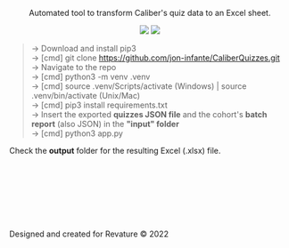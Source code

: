 <p align="center">Automated tool to transform Caliber's quiz data to an Excel sheet.

<p align="center"><img src="https://img.shields.io/badge/Python-3776AB?style=for-the-badge&logo=python&logoColor=white" />
  <img src="https://img.shields.io/badge/Microsoft_Excel-217346?style=for-the-badge&logo=microsoft-excel&logoColor=white" />
  
> &rarr; Download and install pip3 <br>
> &rarr; [cmd] git clone https://github.com/jon-infante/CaliberQuizzes.git <br>
> &rarr; Navigate to the repo <br>
> &rarr; [cmd] python3 -m venv .venv <br>
> &rarr; [cmd] source .venv/Scripts/activate (Windows) | source .venv/bin/activate (Unix/Mac) <br>
> &rarr; [cmd] pip3 install requirements.txt <br>
> &rarr; Insert the exported **quizzes JSON file** and the cohort's **batch report** (also JSON) in the **"input" folder** <br>
> &rarr; [cmd] python3 app.py <br>

Check the **output** folder for the resulting Excel (.xlsx) file. <br>

  

<br>
<br>
<br>
<br>
<br>
<br>
<br>
Designed and created for Revature © 2022
